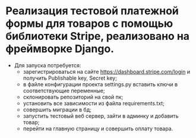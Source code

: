 # Реализация тестовой платежной формы для товаров с помощью библиотеки Stripe, реализовано на фреймворке Django.

* Для запуска потребуется:
    - зарегистрироваться на сайте https://dashboard.stripe.com/login и получить Publishable key, Secret key;
    - в файле конфигурации проекта settings.py вставить ключи в соответствующие переменные;
    - склонировать репозиторий на свой пк;
    - установить все зависимости из файла requirements.txt;
    - совершить миграции в бд;
    - запустить тестовый веб сервер, зайти в админку и добавить товар;
    - перейти на главную страницу и совершить оплату товара.